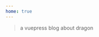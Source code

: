 ```yaml
---
home: true
---
```

<template>
    <a href="https://github.com/zhangjinlongll" target="_target" class="github-corner"
        aria-label="View source on GitHub"><svg width="80" height="80" viewBox="0 0 250 250"
            style="fill:#151513; color:#fff; position: absolute; top: 40px; border: 0; right: 0;" aria-hidden="true">
            <path d="M0,0 L115,115 L130,115 L142,142 L250,250 L250,0 Z"></path>
            <path
                d="M128.3,109.0 C113.8,99.7 119.0,89.6 119.0,89.6 C122.0,82.7 120.5,78.6 120.5,78.6 C119.2,72.0 123.4,76.3 123.4,76.3 C127.3,80.9 125.5,87.3 125.5,87.3 C122.9,97.6 130.6,101.9 134.4,103.2"
                fill="currentColor" style="transform-origin: 130px 106px;" class="octo-arm"></path>
            <path
                d="M115.0,115.0 C114.9,115.1 118.7,116.5 119.8,115.4 L133.7,101.6 C136.9,99.2 139.9,98.4 142.2,98.6 C133.8,88.0 127.5,74.4 143.8,58.0 C148.5,53.4 154.0,51.2 159.7,51.0 C160.3,49.4 163.2,43.6 171.4,40.1 C171.4,40.1 176.1,42.5 178.8,56.2 C183.1,58.6 187.2,61.8 190.9,65.4 C194.5,69.0 197.7,73.2 200.1,77.6 C213.8,80.2 216.3,84.9 216.3,84.9 C212.7,93.1 206.9,96.0 205.4,96.6 C205.1,102.4 203.0,107.8 198.3,112.5 C181.9,128.9 168.3,122.5 157.7,114.1 C157.9,116.9 156.7,120.9 152.7,124.9 L141.0,136.5 C139.8,137.7 141.6,141.9 141.8,141.8 Z"
                fill="currentColor" class="octo-body"></path>
        </svg></a>
    <span class="title">我的热门文章</span>
    <span class="time">{{ currentDate }}</span>
    <el-carousel type="card" height="200px" :interval=1500>
        <el-carousel-item v-for="(item,key) in arrPng" :key="key">
            <a :href='item.docLink'><img :src="item.pngLink" style="height: 100%;width: 100%;" /></a>
        </el-carousel-item>
    </el-carousel>
    <span class="title">我的公众号</span>
    <span class="time">{{ currentDate }}</span>
</template>

<script>
    export default {
        data() {
            return {
                currentDate: new Date(),
                arrPng: [{
                        pngLink: 'https://images.qiufeihong.top/mocha.png',
                        docLink: ''
                    },
                    {
                        pngLink: 'https://images.qiufeihong.top/gitlab.png',
                        docLink: ''
                    }, {
                        pngLink: 'https://images.qiufeihong.top/jk.jpeg',
                        docLink: ''
                    }, {
                        pngLink: 'https://images.qiufeihong.top/apidoc6.jpg',
                        docLink: ''
                    }, {
                        pngLink: 'https://images.qiufeihong.top/nginx-ssl-https.jpg',
                        docLink: ''
                    }, {
                        pngLink: 'https://images.qiufeihong.top/login.png',
                        docLink: ''
                    }, {
                        pngLink: 'https://images.qiufeihong.top/watch.jpg',
                        docLink: ''
                    }
                ]
            }
        }
    }
</script>

<style scoped>
    .title {
        font-size: 20px
    }

    .time {
        font-size: 13px;
        color: #999;
        float: right;
    }

    .bottom {
        margin-top: 13px;
        line-height: 12px;
    }

    .button {
        padding: 0;
        float: right;
    }

    .image {
        display: block;
        display: block;
        margin-left: auto;
        margin-right: auto;
        margin-bottom: 61px
    }

    .github-corner:hover .octo-arm {
        animation: octocat-wave 560ms ease-in-out
    }

    @keyframes octocat-wave {

        0%,
        100% {
            transform: rotate(0)
        }

        20%,
        60% {
            transform: rotate(-25deg)
        }

        40%,
        80% {
            transform: rotate(10deg)
        }
    }

    @media (max-width:500px) {
        .github-corner:hover .octo-arm {
            animation: none
        }

        .github-corner .octo-arm {
            animation: octocat-wave 560ms ease-in-out
        }
    }

    .el-carousel__item h3 {
        color: #475669;
        font-size: 14px;
        opacity: 0.75;
        line-height: 200px;
        margin: 0;
    }

    .el-carousel__item:nth-child(2n) {
        background-color: #99a9bf;
    }

    .el-carousel__item:nth-child(2n+1) {
        background-color: #d3dce6;
    }
</style>

> a vuepress blog about dragon